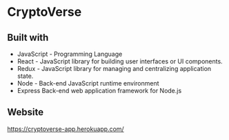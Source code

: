 # CryptoVerse

## Built with
* JavaScript - Programming Language
* React - JavaScript library for building user interfaces or UI components.
* Redux - JavaScript library for managing and centralizing application state.
* Node -  Back-end JavaScript runtime environment
* Express Back-end web application framework for Node.js

## Website
https://cryptoverse-app.herokuapp.com/